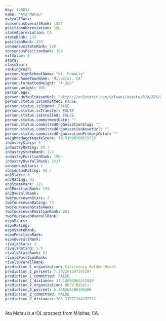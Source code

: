 ```yaml
---
key: 120854
name: "Ata Matau"
overallRank: 
consensusOverallRank: 1527
positionAbbreviation: IOL
stateAbbreviation: CA
stateRank: 115
positionRank: 159
consensusStateRank: 128
consensusPositionRank: 159
nilValue: 0
stars: 
classYear: 
rankingYear: 
person.highSchoolName: "St. Francis"
person.homeTownName: "Milpitas, CA"
person.formattedHeight: "4-Jun"
person.weight: 305
person.age: 
person.defaultAssetUrl: "https://on3static.com/uploads/assets/809/285/285809.jpg"
person.status.isCommitted: FALSE
person.status.isSigned: FALSE
person.status.isTransfer: FALSE
person.status.isEnrolled: FALSE
person.status.commitmentDate: ""
person.status.committedOrganizationSlug: ""
person.status.committedOrganizationAssetUrl: ""
person.status.committedOrganizationPrimaryColor: ""
weightedAggregateScore: 70.91098360655738
industryStars: 3
industryRating: 80.7
industryStateRank: 128
industryPositionRank: 159
industryOverallRank: 1527
consensusStars: 3
consensusRating: 80.7
on3Stars: 3
on3Rating: 83
on3StateRank: 115
on3PositionRank: 159
on3OverallRank: 
twofoursevenStars: 2
twofoursevenRating: 79
twofoursevenStateRank: 
twofoursevenPositionRank: 201
twofoursevenOverallRank: 
espnStars: 
espnRating: 
espnStateRank: 
espnPositionRank: 
espnOverallRank: 
rivalsStars: 3
rivalsRating: 5.5
rivalsStateRank: 81
rivalsPositionRank: 
rivalsOverallRank: 
prediction_1_organization: California Golden Bears
prediction_1_percent: 7.207207207207207
prediction_1_committed: FALSE
prediction_1_distance: 37.14690863333849
prediction_2_organization: UNLV Rebels
prediction_2_percent: 6.306306306306306
prediction_2_committed: FALSE
prediction_2_distance: 383.21577364297787
---
```

Ata Matau is a IOL prospect from Milpitas, CA.